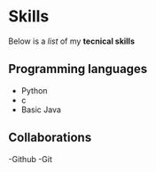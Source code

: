 # Skills

Below is a _list_ of my **tecnical skills**

## Programming languages
- Python
- c
- Basic Java


## Collaborations
-Github
-Git
